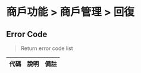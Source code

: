 # 商戶功能 > 商戶管理 > 回復

## Error Code
> Return error code list

| 代碼    |             說明                 |   備註  |
| ------ | -------------------------------- | ------ |
